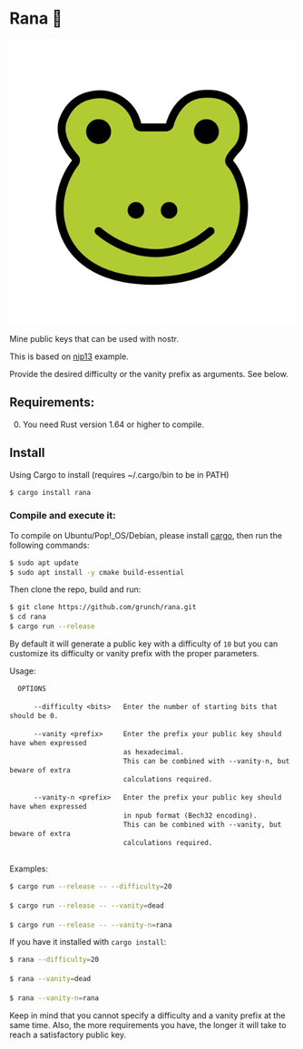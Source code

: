 # Rana 🐸

![Rana](rana.png)

Mine public keys that can be used with nostr.

This is based on [nip13](https://github.com/ok300/nostr-rs/blob/master/examples/nip13.rs) example.

Provide the desired difficulty or the vanity prefix as arguments. See below.

## Requirements:

0. You need Rust version 1.64 or higher to compile.

## Install

Using Cargo to install (requires ~/.cargo/bin to be in PATH)

```bash
$ cargo install rana
```

### Compile and execute it:

To compile on Ubuntu/Pop!\_OS/Debian, please install [cargo](https://www.rust-lang.org/tools/install), then run the following commands:

```bash
$ sudo apt update
$ sudo apt install -y cmake build-essential
```

Then clone the repo, build and run:

```bash
$ git clone https://github.com/grunch/rana.git
$ cd rana
$ cargo run --release
```

By default it will generate a public key with a difficulty of `10` but you can customize its difficulty or vanity prefix with the proper parameters.

Usage:

```
  OPTIONS

      --difficulty <bits>   Enter the number of starting bits that should be 0.

      --vanity <prefix>     Enter the prefix your public key should have when expressed
                            as hexadecimal.
                            This can be combined with --vanity-n, but beware of extra
                            calculations required.

      --vanity-n <prefix>   Enter the prefix your public key should have when expressed
                            in npub format (Bech32 encoding).
                            This can be combined with --vanity, but beware of extra
                            calculations required.


```

Examples:

```bash
$ cargo run --release -- --difficulty=20

$ cargo run --release -- --vanity=dead

$ cargo run --release -- --vanity-n=rana
```

If you have it installed with `cargo install`:

```bash
$ rana --difficulty=20

$ rana --vanity=dead

$ rana --vanity-n=rana
```

Keep in mind that you cannot specify a difficulty and a vanity prefix at the same time.
Also, the more requirements you have, the longer it will take to reach a satisfactory public key.
